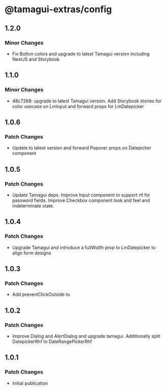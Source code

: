 # @tamagui-extras/config

## 1.2.0

### Minor Changes

- Fix Button colors and upgrade to latest Tamagui version including NextJS and Storybook

## 1.1.0

### Minor Changes

- 48c7268: upgrade to latest Tamagui version. Add Storybook stories for color usecase on LmInput and forward props for LmDatepicker

## 1.0.6

### Patch Changes

- Update to latest version and forward Popover props on Datepicker component

## 1.0.5

### Patch Changes

- Update Tamagui deps. Improve Input component to support rtl for password fields. Improve Checkbox component look and feel and indeterminate state.

## 1.0.4

### Patch Changes

- Upgrade Tamagui and introduce a fullWidth prop to LmDatepicker to align form designs

## 1.0.3

### Patch Changes

- Add preventClickOutside to <Dialog/> and improve style of Autocomplete

## 1.0.2

### Patch Changes

- Improve Dialog and AlertDialog and upgrade tamagui. Additionally split DatepickerRhf to DateRangePickerRhf

## 1.0.1

### Patch Changes

- Initial publication
